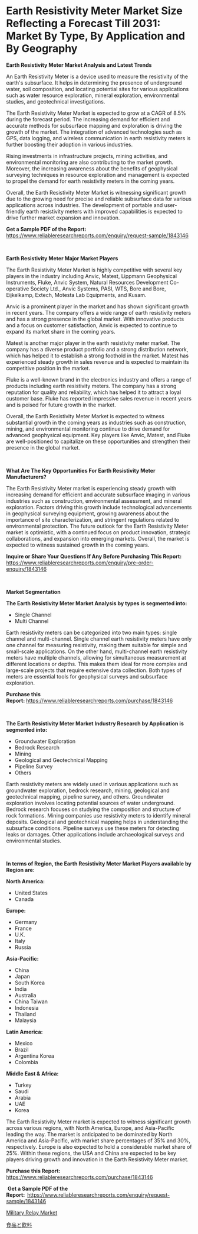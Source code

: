 <p><h1>Earth Resistivity Meter Market Size Reflecting a Forecast Till 2031: Market By Type, By Application and By Geography</h1></p><p><strong>Earth Resistivity Meter Market Analysis and Latest Trends</strong></p>
<p><p>An Earth Resistivity Meter is a device used to measure the resistivity of the earth's subsurface. It helps in determining the presence of underground water, soil composition, and locating potential sites for various applications such as water resource exploration, mineral exploration, environmental studies, and geotechnical investigations.</p><p>The Earth Resistivity Meter Market is expected to grow at a CAGR of 8.5% during the forecast period. The increasing demand for efficient and accurate methods for subsurface mapping and exploration is driving the growth of the market. The integration of advanced technologies such as GPS, data logging, and wireless communication in earth resistivity meters is further boosting their adoption in various industries.</p><p>Rising investments in infrastructure projects, mining activities, and environmental monitoring are also contributing to the market growth. Moreover, the increasing awareness about the benefits of geophysical surveying techniques in resource exploration and management is expected to propel the demand for earth resistivity meters in the coming years.</p><p>Overall, the Earth Resistivity Meter Market is witnessing significant growth due to the growing need for precise and reliable subsurface data for various applications across industries. The development of portable and user-friendly earth resistivity meters with improved capabilities is expected to drive further market expansion and innovation.</p></p>
<p><strong>Get a Sample PDF of the Report:&nbsp;</strong> <a href="https://www.reliableresearchreports.com/enquiry/request-sample/1843146">https://www.reliableresearchreports.com/enquiry/request-sample/1843146</a></p>
<p>&nbsp;</p>
<p><strong>Earth Resistivity Meter Major Market Players</strong></p>
<p><p>The Earth Resistivity Meter Market is highly competitive with several key players in the industry including Anvic, Matest, Lippmann Geophysical Instruments, Fluke, Anvic System, Natural Resources Development Co-operative Society Ltd., Anvic Systems, PASI, WTS, Bore and Bore, Eijkelkamp, Extech, Motesta Lab Equipments, and Kusam.</p><p>Anvic is a prominent player in the market and has shown significant growth in recent years. The company offers a wide range of earth resistivity meters and has a strong presence in the global market. With innovative products and a focus on customer satisfaction, Anvic is expected to continue to expand its market share in the coming years.</p><p>Matest is another major player in the earth resistivity meter market. The company has a diverse product portfolio and a strong distribution network, which has helped it to establish a strong foothold in the market. Matest has experienced steady growth in sales revenue and is expected to maintain its competitive position in the market.</p><p>Fluke is a well-known brand in the electronics industry and offers a range of products including earth resistivity meters. The company has a strong reputation for quality and reliability, which has helped it to attract a loyal customer base. Fluke has reported impressive sales revenue in recent years and is poised for future growth in the market.</p><p>Overall, the Earth Resistivity Meter Market is expected to witness substantial growth in the coming years as industries such as construction, mining, and environmental monitoring continue to drive demand for advanced geophysical equipment. Key players like Anvic, Matest, and Fluke are well-positioned to capitalize on these opportunities and strengthen their presence in the global market.</p></p>
<p>&nbsp;</p>
<p><strong>What Are The Key Opportunities For Earth Resistivity Meter Manufacturers?</strong></p>
<p><p>The Earth Resistivity Meter market is experiencing steady growth with increasing demand for efficient and accurate subsurface imaging in various industries such as construction, environmental assessment, and mineral exploration. Factors driving this growth include technological advancements in geophysical surveying equipment, growing awareness about the importance of site characterization, and stringent regulations related to environmental protection. The future outlook for the Earth Resistivity Meter market is optimistic, with a continued focus on product innovation, strategic collaborations, and expansion into emerging markets. Overall, the market is expected to witness sustained growth in the coming years.</p></p>
<p><strong>Inquire or Share Your Questions If Any Before Purchasing This Report:</strong> <a href="https://www.reliableresearchreports.com/enquiry/pre-order-enquiry/1843146">https://www.reliableresearchreports.com/enquiry/pre-order-enquiry/1843146</a></p>
<p>&nbsp;</p>
<p><strong>Market Segmentation</strong></p>
<p><strong>The Earth Resistivity Meter Market Analysis by types is segmented into:</strong></p>
<p><ul><li>Single Channel</li><li>Multi Channel</li></ul></p>
<p><p>Earth resistivity meters can be categorized into two main types: single channel and multi-channel. Single channel earth resistivity meters have only one channel for measuring resistivity, making them suitable for simple and small-scale applications. On the other hand, multi-channel earth resistivity meters have multiple channels, allowing for simultaneous measurement at different locations or depths. This makes them ideal for more complex and large-scale projects that require extensive data collection. Both types of meters are essential tools for geophysical surveys and subsurface exploration.</p></p>
<p><strong>Purchase this Report:&nbsp;</strong><a href="https://www.reliableresearchreports.com/purchase/1843146">https://www.reliableresearchreports.com/purchase/1843146</a></p>
<p>&nbsp;</p>
<p><strong>The Earth Resistivity Meter Market Industry Research by Application is segmented into:</strong></p>
<p><ul><li>Groundwater Exploration</li><li>Bedrock Research</li><li>Mining</li><li>Geological and Geotechnical Mapping</li><li>Pipeline Survey</li><li>Others</li></ul></p>
<p><p>Earth resistivity meters are widely used in various applications such as groundwater exploration, bedrock research, mining, geological and geotechnical mapping, pipeline survey, and others. Groundwater exploration involves locating potential sources of water underground. Bedrock research focuses on studying the composition and structure of rock formations. Mining companies use resistivity meters to identify mineral deposits. Geological and geotechnical mapping helps in understanding the subsurface conditions. Pipeline surveys use these meters for detecting leaks or damages. Other applications include archaeological surveys and environmental studies.</p></p>
<p>&nbsp;</p>
<p><strong>In terms of Region, the Earth Resistivity Meter Market Players available by Region are:</strong></p>
<p>
    <p> <strong> North America: </strong>
        <ul>
            <li>United States</li>
            <li>Canada</li>
        </ul>
        </p> 
    <p> <strong> Europe: </strong>
        <ul>
            <li>Germany</li>
            <li>France</li>
            <li>U.K.</li>
            <li>Italy</li>
            <li>Russia</li>
        </ul>
        </p> 
    <p> <strong> Asia-Pacific: </strong>
        <ul>
            <li>China</li>
            <li>Japan</li>
            <li>South Korea</li>
            <li>India</li>
            <li>Australia</li>
            <li>China Taiwan</li>
            <li>Indonesia</li>
            <li>Thailand</li>
            <li>Malaysia</li>
        </ul>
        </p> 
    <p> <strong> Latin America: </strong>
        <ul>
            <li>Mexico</li>
            <li>Brazil</li>
            <li>Argentina Korea</li>
            <li>Colombia</li>
        </ul>
        </p> 
    <p> <strong> Middle East & Africa: </strong>
        <ul>
            <li>Turkey</li>
            <li>Saudi</li>
            <li>Arabia</li>
            <li>UAE</li>
            <li>Korea</li>
        </ul>
    </p>
    </p>
<p><p>The Earth Resistivity Meter market is expected to witness significant growth across various regions, with North America, Europe, and Asia-Pacific leading the way. The market is anticipated to be dominated by North America and Asia-Pacific, with market share percentages of 35% and 30%, respectively. Europe is also expected to hold a considerable market share of 25%. Within these regions, the USA and China are expected to be key players driving growth and innovation in the Earth Resistivity Meter market.</p></p>
<p><strong>Purchase this Report: </strong><a href="https://www.reliableresearchreports.com/purchase/1843146">https://www.reliableresearchreports.com/purchase/1843146</a></p>
<p>&nbsp;<strong>Get a Sample PDF of the Report:&nbsp;&nbsp;</strong><a href="https://www.reliableresearchreports.com/enquiry/request-sample/1843146">https://www.reliableresearchreports.com/enquiry/request-sample/1843146</a></p>
<p><strong></strong></p>
<p><p><a href="https://github.com/CliffMedina6/Market-Research-Report-List-4/blob/main/military-relay-market.md">Military Relay Market</a></p><p><a href="https://github.com/mreklxf44233/Market-Research-Report-List-1/blob/main/762187411690.md">食品と飲料</a></p></p>